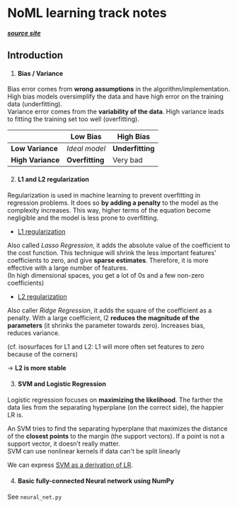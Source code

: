 # NoML learning track notes
##### [source site](https://weifoo.gitbooks.io/noml/content/)

## Introduction

1. #### Bias / Variance

Bias error comes from **wrong assumptions** in the algorithm/implementation. High bias models oversimplify the data and have high error on the training data (underfitting).  
Variance error comes from the **variability of the data**. High variance leads to fitting the training set too well (overfitting).

&#xfeff;          |     Low Bias    |    High Bias
------------------|-----------------|----------------
**Low Variance**  |  *Ideal model*  |**Underfitting**
**High Variance** | **Overfitting** |    Very bad

2. #### L1 and L2 regularization

Regularization is used in machine learning to prevent overfitting in regression problems. It does so **by adding a penalty** to the model as the complexity increases. This way, higher terms of the equation become negligible and the model is less prone to overfitting.  

* <ins>L1 regularization

Also called *Lasso Regression*, it adds the absolute value of the coefficient to the cost function. This technique will shrink the less important features' coefficients to zero, and give **sparse estimates**. Therefore, it is more effective with a large number of features.  
(In high dimensional spaces, you get a lot of 0s and a few non-zero coefficients)

* <ins>L2 regularization

Also caller *Ridge Regression*, it adds the square of the coefficient as a penalty. With a large coefficient, l2 **reduces the magnitude of the parameters** (it shrinks the parameter towards zero). Increases bias, reduces variance.  
  
(cf. isosurfaces for L1 and L2: L1 will more often set features to zero because of the corners)

&rarr; **L2 is more stable**

3. #### SVM and Logistic Regression

Logistic regression focuses on **maximizing the likelihood**. The farther the data lies from the separating hyperplane (on the correct side), the happier LR is.

An SVM tries to find the separating hyperplane that maximizes the distance of the **closest points** to the margin (the support vectors). If a point is not a support vector, it doesn’t really matter.  
SVM can use nonlinear kernels if data can't be split linearly
  
We can express [SVM as a derivation of LR](http://www.cs.toronto.edu/~kswersky/wp-content/uploads/svm_vs_lr.pdf#page=7).

4. #### Basic fully-connected Neural network using NumPy

See `neural_net.py`